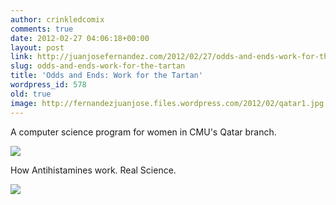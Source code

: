 ```yaml
---
author: crinkledcomix
comments: true
date: 2012-02-27 04:06:18+00:00
layout: post
link: http://juanjosefernandez.com/2012/02/27/odds-and-ends-work-for-the-tartan/
slug: odds-and-ends-work-for-the-tartan
title: 'Odds and Ends: Work for the Tartan'
wordpress_id: 578
old: true
image: http://fernandezjuanjose.files.wordpress.com/2012/02/qatar1.jpg
---
```


A computer science program for women in CMU's Qatar branch.
<!--more-->

[![](http://fernandezjuanjose.files.wordpress.com/2012/02/qatar1.jpg)](http://fernandezjuanjose.files.wordpress.com/2012/02/qatar1.jpg)

How Antihistamines work. Real Science.

[![](http://fernandezjuanjose.files.wordpress.com/2012/02/antihistamines.jpg)](http://fernandezjuanjose.files.wordpress.com/2012/02/antihistamines.jpg)
